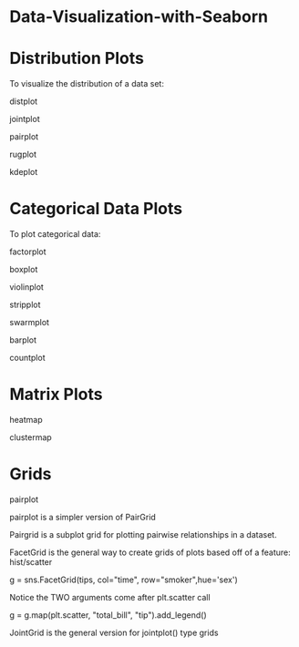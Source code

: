# Data-Visualization-with-Seaborn

# Distribution Plots

To visualize the distribution of a data set:

distplot

jointplot

pairplot

rugplot

kdeplot


# Categorical Data Plots

To plot categorical data: 

factorplot

boxplot

violinplot

stripplot

swarmplot

barplot

countplot


# Matrix Plots

heatmap

clustermap


# Grids

pairplot

pairplot is a simpler version of PairGrid

Pairgrid is a subplot grid for plotting pairwise relationships in a dataset.

FacetGrid is the general way to create grids of plots based off of a feature: hist/scatter 

g = sns.FacetGrid(tips, col="time",  row="smoker",hue='sex')

Notice the TWO arguments come after plt.scatter call

g = g.map(plt.scatter, "total_bill", "tip").add_legend()

JointGrid is the general version for jointplot() type grids

